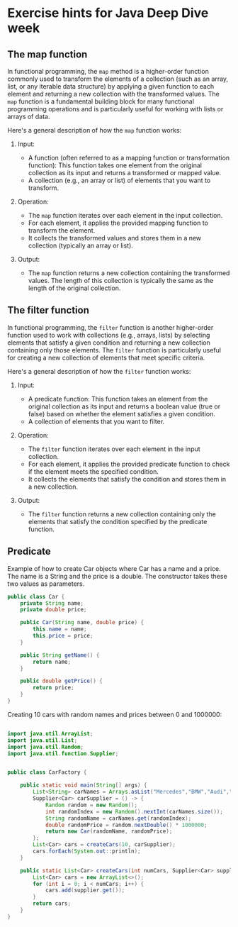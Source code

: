 # Exercise hints for Java Deep Dive week

## The map function

In functional programming, the `map` method is a higher-order function commonly used to transform the elements of a collection (such as an array, list, or any iterable data structure) by applying a given function to each element and returning a new collection with the transformed values. The `map` function is a fundamental building block for many functional programming operations and is particularly useful for working with lists or arrays of data.

Here's a general description of how the `map` function works:

1. Input:
   - A function (often referred to as a mapping function or transformation function): This function takes one element from the original collection as its input and returns a transformed or mapped value.
   - A collection (e.g., an array or list) of elements that you want to transform.

2. Operation:
   - The `map` function iterates over each element in the input collection.
   - For each element, it applies the provided mapping function to transform the element.
   - It collects the transformed values and stores them in a new collection (typically an array or list).

3. Output:
   - The `map` function returns a new collection containing the transformed values. The length of this collection is typically the same as the length of the original collection.

## The filter function

In functional programming, the `filter` function is another higher-order function used to work with collections (e.g., arrays, lists) by selecting elements that satisfy a given condition and returning a new collection containing only those elements. The `filter` function is particularly useful for creating a new collection of elements that meet specific criteria.

Here's a general description of how the `filter` function works:

1. Input:
   - A predicate function: This function takes an element from the original collection as its input and returns a boolean value (true or false) based on whether the element satisfies a given condition.
   - A collection of elements that you want to filter.

2. Operation:
   - The `filter` function iterates over each element in the input collection.
   - For each element, it applies the provided predicate function to check if the element meets the specified condition.
   - It collects the elements that satisfy the condition and stores them in a new collection.

3. Output:
   - The `filter` function returns a new collection containing only the elements that satisfy the condition specified by the predicate function.

## Predicate
Example of how to create Car objects where Car has a name and a price. The name is a String and the price is a double. The constructor takes these two values as parameters.

```java
public class Car {
    private String name;
    private double price;

    public Car(String name, double price) {
        this.name = name;
        this.price = price;
    }

    public String getName() {
        return name;
    }

    public double getPrice() {
        return price;
    }
}
```
Creating 10 cars with random names and prices between 0 and 1000000:
```java

import java.util.ArrayList;
import java.util.List;
import java.util.Random;
import java.util.function.Supplier;


public class CarFactory {

    public static void main(String[] args) {
        List<String> carNames = Arrays.asList("Mercedes","BMW","Audi","Tesla","Ford","Fiat","Peugeot","Citroen","Renault","Toyota");
        Supplier<Car> carSupplier = () -> {
            Random random = new Random();
            int randomIndex = new Random().nextInt(carNames.size());
            String randomName = carNames.get(randomIndex);
            double randomPrice = random.nextDouble() * 1000000;
            return new Car(randomName, randomPrice);
        };
        List<Car> cars = createCars(10, carSupplier);
        cars.forEach(System.out::println);
    }

    public static List<Car> createCars(int numCars, Supplier<Car> supplier) {
        List<Car> cars = new ArrayList<>();
        for (int i = 0; i < numCars; i++) {
            cars.add(supplier.get());
        }
        return cars;
    }
}
```


